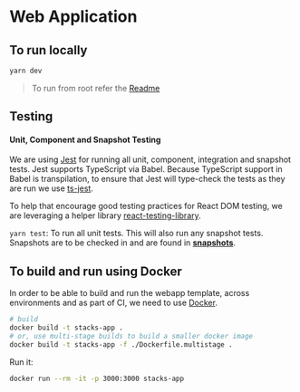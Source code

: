 # Web Application

## To run locally

```bash
yarn dev
```

> To run from root refer the [Readme](../README.md)

## Testing 

#### Unit, Component and Snapshot Testing
We are using [Jest](https://jestjs.io/) for running all unit, component, integration and snapshot tests. Jest supports TypeScript via Babel. Because TypeScript support in Babel is transpilation, to ensure that Jest will type-check the tests as they are run we use [ts-jest](https://github.com/kulshekhar/ts-jest).

To help that encourage good testing practices for React DOM testing, we are leveraging a helper library [react-testing-library](https://jestjs.io/).

`yarn test`: To run all unit tests. This will also run any snapshot tests. Snapshots are to be checked in and are found in [__snapshots__](__tests__/__snapshots__).


## To build and run using Docker

In order to be able to build and run the webapp template, across environments and as part of CI, we need to use [Docker](https://docs.docker.com/install/).

```bash
# build
docker build -t stacks-app .
# or, use multi-stage builds to build a smaller docker image
docker build -t stacks-app -f ./Dockerfile.multistage .
```

Run it:

```bash
docker run --rm -it -p 3000:3000 stacks-app
```
